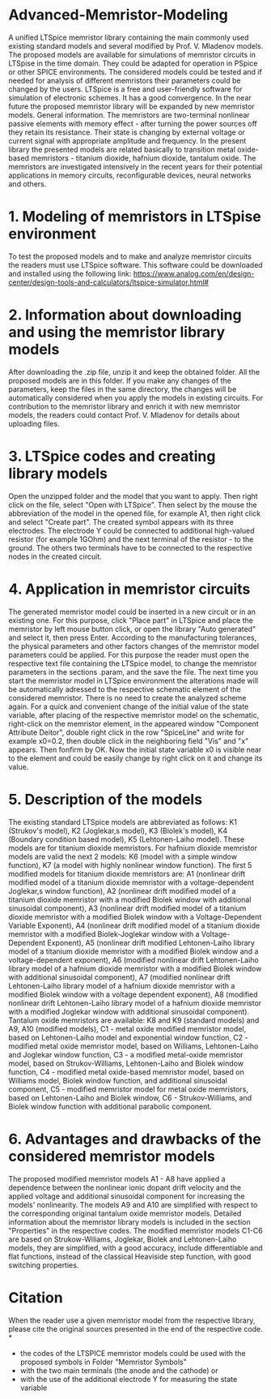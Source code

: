 # Advanced-Memristor-Modeling
A unified LTSpice memristor library containing the main commonly used existing standard models and several modified by Prof. V. Mladenov models. The proposed models are available for simulations of memristor circuits in LTSpise in the time domain. They could be adapted for operation in PSpice or other SPICE environments. The considered models could be tested and if needed for analysis of different memristors their parameters could be changed by the users. LTSpice is a free and user-friendly software for simulation of electronic schemes. It has a good convergence. In the near future the proposed memristor library will be expanded by new memristor models.
General information. The memristors are two-terminal nonlinear passive elements with memory effect - after turning the power sources off they retain its resistance. Their state is changing by external voltage or current signal with appropriate amplitude and frequency. In the present library the presented models are related basically to transition metal oxide-based memristors - titanium dioxide, hafnium dioxide, tantalum oxide. The memristors are investigated intensively in the recent years for their potential applications in memory circuits, reconfigurable devices, neural networks and others.
# 1. Modeling of memristors in LTSpise environment
To test the proposed models and to make and analyze memristor circuits the readers must use LTSpice software. This software could be downloaded and installed using the following link: https://www.analog.com/en/design-center/design-tools-and-calculators/ltspice-simulator.html#
# 2. Information about downloading and using the memristor library models
After downloading the .zip file, unzip it and keep the obtained folder. All the proposed models are in this folder. If you make any changes of the parameters, keep the files in the same directory, the changes will be automatically considered when you apply the models in existing circuits. For contribution to the memristor library and enrich it with new memristor models, the readers could contact Prof. V. Mladenov for details about uploading files.
# 3. LTSpice codes and creating library models
Open the unzipped folder and the model that you want to apply. Then right click on the file, select "Open with LTSpice". Then select by the mouse the abbreviation of the model in the opened file, for example A1, then right click and select "Create part". The created symbol appears with its three electrodes. The electrode Y could be connected to additional high-valued resistor (for example 1GOhm) and the next terminal of the resistor - to the ground. The others two terminals have to be connected to the respective nodes in the created circuit.
# 4. Application in memristor circuits
The generated memristor model could be inserted in a new circuit or in an existing one. For this purpose, click "Place part" in LTSpice and place the memristor by left mouse button click, or open the library "Auto generated" and select it, then press Enter. According to the manufacturing tolerances, the physical parameters and other factors changes of the memristor model parameters could be applied. For this purpose the reader must open the respective text file containing the LTSpice model, to change the memristor parameters in the sections .param, and the save the file. The next time you start the memristor model in LTSpice environment the alterations made will be automatically adressed to the respective schematic element of the considered memristor. There is no need to create the analyzed scheme again.
For a quick and convenient change of the initial value of the state variable, after placing of the respective memristor model on the schematic, right-click on the memristor element, in the appeared window "Component Attribute Deitor", double right click in the row "SpiceLine" and write for example x0=0.2, then double click in the neighboring field "Vis" and "x" appears. Then fonfirm by OK. Now the initial state variable x0 is visible near to the element and could be easily change by right click on it and change its value.
# 5. Description of the models
The existing standard LTSpice models are abbreviated as follows: K1 (Strukov's model), K2 (Joglekar,s model), K3 (Biolek's model), K4 (Boundary condition based model), K5 (Lehtonen-Laiho model). These models are for titanium dioxide memristors. For hafnium dioxide memristor models are valid the next 2 models: K6 (model with a simple window function), K7 (a model with highly nonlinear window function). The first 5 modified models for titanium dioxide memristors are: A1 (nonlinear drift modified model of a titanium dioxide memristor with a voltage-dependent Joglekar,s window function), A2 (nonlinear drift modified model of a titanium dioxide memristor with a modified Biolek window with additional sinusoidal component), A3 (nonlinear drift modified model of a titanium dioxide memristor with a modified Biolek window with a Voltage-Dependent Variable Exponent), A4 (nonlinear drift modified model of a titanium dioxide memristor with a modified Biolek-Joglekar window with a Voltage-Dependent Exponent), A5 (nonlinear drift modified Lehtonen-Laiho library model of a titanium dioxide memristor with a modified Biolek window and a voltage-dependent exponent), A6 (modified nonlinear drift Lehtonen-Laiho library model of a hafnium dioxide memristor with a modified Biolek window with additional sinusoidal component), A7 (modified nonlinear drift Lehtonen-Laiho library model of a hafnium dioxide memristor with a modified Biolek window with a voltage dependent exponent), A8 (modified nonlinear drift Lehtonen-Laiho library model of a hafnium dioxide memristor with a modified Joglekar window with additional sinusoidal component). Tantalum oxide memristors are available: K8 and K9 (standard models) and A9, A10 (modified models), C1 - metal oxide modified memristor model, based on Lehtonen-Laiho model and exponential window function, C2 - modified metal oxide memristor model, based on Williams, Lehtonen-Laiho and Joglekar window function, C3 - a modified metal-oxide memristor model, based on Strukov-Williams, Lehtonen-Laiho and Biolek window function, C4 - modified metal oxide-based memristor model, based on Williams model, Biolek window function, and additional sinusoidal component, C5 - modified memristor model for metal oxide memristors, based on Lehtonen-Laiho and Biolek window, C6 - Strukov-Williams, and Biolek window function with additional parabolic component.
# 6. Advantages and drawbacks of the considered memristor models
The proposed modified memristor models A1 - A8 have applied a dependence between the nonlinear ionic dopant drift velocity and the applied voltage and additional sinusoidal component for increasing the models' nonlinearity. The models A9 and A10 are simplified with respect to the corresponding original tantalum oxide memristor models. Detailed information about the memristor library models is included in the section "Properties" in the respective codes. The modified memristor models C1-C6 are based on Strukow-Wiliams, Joglekar, Biolek and Lehtonen-Laiho models, they are simplified, with a good accuracy, include differentiable and flat functions, instead of the classical Heaviside step function, with good switching properties.
# Citation
When the reader use a given memristor model from the respective library, please cite the original sources presented in the end of the respective code.
*
* the codes of the LTSPICE memristor models could be used with the proposed symbols in Folder "Memristor Symbols"
* with the two main terminals (the anode and the cathode) or
* with the use of the additional electrode Y for measuring the state variable
